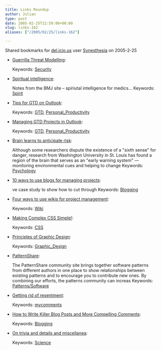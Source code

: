 ```yaml
---
title: Links Roundup
author: Julian
type: post
date: 2005-02-25T22:59:00+00:00
slug: links-162 
aliases: ["/2005/02/25/links-162"]

---
```

Shared bookmarks for [del.icio.us][1] user  [Synesthesia][2] on 2005-2-25

  * [Guerrilla Threat Modelling][3]:
   
    Keywords: [Security][4]
  * [Spiritual intelligence][5]:
  
    Notes from the BMJ site &#8211; spiriutal intelligence for medics&#8230; Keywords: [Spirit][6]
  * [Tips for GTD on Outlook][7]:
   
    Keywords: [GTD][8], [Personal_Productivity][9]
  * [Managing GTD Projects in Outlook][10]:
   
    Keywords: [GTD][8], [Personal_Productivity][9]
  * [Brain learns to anticipate risk][11]:
  
    Although some researchers dispute the existence of a "sixth sense" for danger, research from Washington University in St. Louis has found a region of the brain that serves as an "early warning system" &#8212; monitoring environmental cues and helping to change Keywords: [Psychology][12]
  * [10 ways to use blogs for managing projects][13]:
  
    ve case study to show how to cut through Keywords: [Blogging][14]
  * [Four ways to use wikis for project management][15]:
   
    Keywords: [Wiki][16]
  * [Making Complex CSS Simple!][17]:
   
    Keywords: [CSS][18]
  * [Principles of Graphic Design][19]:
   
    Keywords: [Graphic_Design][20]
  * [PatternShare][21]:
  
    The PatternShare community site brings together software patterns from different authors in one place to show relationships between existing patterns and to encourage you to contribute new ones. By combining our efforts, the patterns community can increas Keywords: [Patterns/Software][22]
  * [Getting rid of resentment][23]:
   
    Keywords: [mycomments][24]
  * [How to Write Killer Blog Posts and More Compelling Comments][25]:
   
    Keywords: [Blogging][14]
  * [On trivia and details and miscellanea][26]:
   
    Keywords: [Science][27]

 [1]: https://del.icio.us/
 [2]: https://del.icio.us/synesthesia
 [3]: https://blogs.msdn.com/ptorr/archive/2005/02/22/378510.aspx "https://blogs.msdn.com/ptorr/archive/2005/02/22/378510.aspx"
 [4]: https://del.icio.us/synesthesia/Security
 [5]: https://careerfocus.bmjjournals.com/cgi/content/full/326/7385/S51 "https://careerfocus.bmjjournals.com/cgi/content/full/326/7385/S51"
 [6]: https://del.icio.us/synesthesia/Spirit
 [7]: https://home.comcast.net/~whkratz/id28.htm "https://home.comcast.net/~whkratz/id28.htm"
 [8]: https://del.icio.us/synesthesia/GTD
 [9]: https://del.icio.us/synesthesia/Personal_Productivity
 [10]: https://home.comcast.net/~whkratz/id3.htm "https://home.comcast.net/~whkratz/id3.htm"
 [11]: https://psychology.plebius.org/article.php?article=746 "https://psychology.plebius.org/article.php?article=746"
 [12]: https://del.icio.us/synesthesia/Psychology
 [13]: https://www.infosential.com/archives/2005/01/10_ways_to_use_blogs_for_.php "https://www.infosential.com/archives/2005/01/10_ways_to_use_blogs_for_.php"
 [14]: https://del.icio.us/synesthesia/Blogging
 [15]: https://www.infosential.com/archives/2005/01/four_ways_to_use_wikis_fo.php "https://www.infosential.com/archives/2005/01/four_ways_to_use_wikis_fo.php"
 [16]: https://del.icio.us/synesthesia/Wiki
 [17]: https://www.leftjustified.net/site-in-an-hour/ "https://www.leftjustified.net/site-in-an-hour/"
 [18]: https://del.icio.us/synesthesia/CSS
 [19]: https://www.mundidesign.com/presentation/index2.html "https://www.mundidesign.com/presentation/index2.html"
 [20]: https://del.icio.us/synesthesia/Graphic_Design
 [21]: https://www.patternshare.org/ "https://www.patternshare.org/"
 [22]: https://del.icio.us/synesthesia/Patterns/Software
 [23]: https://www.selfworks.net/blog/doesitworkdiary/2005/02/getting-rid-of-resentment.html#110926338000886154 "https://www.selfworks.net/blog/doesitworkdiary/2005/02/getting-rid-of-resentment.html#110926338000886154"
 [24]: https://del.icio.us/synesthesia/mycomments
 [25]: https://www.whatsnextblog.com/archives/2005/01/how_to_write_ki.asp "https://www.whatsnextblog.com/archives/2005/01/how_to_write_ki.asp"
 [26]: https://www.williamtozier.com/slurry/comment/philosophy/trivia.html?seemore=y "https://www.williamtozier.com/slurry/comment/philosophy/trivia.html?seemore=y"
 [27]: https://del.icio.us/synesthesia/Science